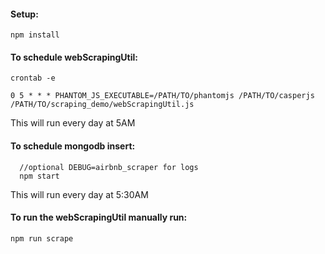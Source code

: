 
#### Setup:

```
npm install
```

#### To schedule webScrapingUtil:

```
crontab -e

0 5 * * * PHANTOM_JS_EXECUTABLE=/PATH/TO/phantomjs /PATH/TO/casperjs  /PATH/TO/scraping_demo/webScrapingUtil.js
```

This will run every day at 5AM


#### To schedule mongodb insert:

```
  //optional DEBUG=airbnb_scraper for logs
  npm start
```

This will run every day at 5:30AM


#### To run the webScrapingUtil manually run:

```
npm run scrape
```
